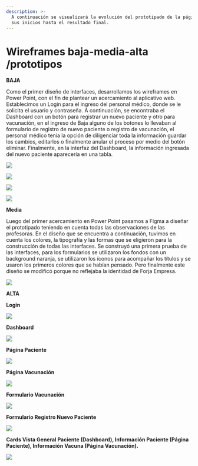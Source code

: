 ```yaml
---
description: >-
  A continuación se visualizará la evolución del prototipado de la página desde
  sus inicios hasta el resultado final.
---
```


# Wireframes baja-media-alta /prototipos

**BAJA**  
Como el primer diseño de interfaces, desarrollamos los wireframes en Power Point, con el fin de plantear un acercamiento al aplicativo web. Establecimos un Login para el ingreso del personal médico, donde se le solicita el usuario y contraseña. A continuación, se encontraba el Dashboard con un botón para registrar un nuevo paciente y otro para vacunación, en el ingreso de Baja alguno de los botones lo llevaban al formulario de registro de nuevo paciente o registro de vacunación, el personal médico tenía la opción de diligenciar toda la información guardar los cambios, editarlos o finalmente anular el proceso por medio del botón eliminar. Finalmente, en la interfaz del Dashboard, la información ingresada del nuevo paciente aparecería en una tabla.



![](../.gitbook/assets/image%20%2815%29.png)

![](../.gitbook/assets/image%20%2812%29.png)

![](../.gitbook/assets/image%20%2825%29.png)

![](../.gitbook/assets/image%20%281%29.png)

  
**Media**

Luego del primer acercamiento en Power Point pasamos a Figma a diseñar el prototipado teniendo en cuenta todas las observaciones de las profesoras. En el diseño que se encuentra a continuación, tuvimos en cuenta los colores, la tipografía y las formas que se eligieron para la construcción de todas las interfaces. Se construyó una primera prueba de las interfaces, para los formularios se utilizaron los fondos con un background naranja, se utilizaron los íconos para acompañar los títulos y se usaron los primeros colores que se habían pensado. Pero finalmente este diseño se modificó porque no reflejaba la identidad de Forja Empresa.



![](../.gitbook/assets/image%20%2826%29.png)

**ALTA**

**Login**

![](../.gitbook/assets/image%20%2816%29.png)



**Dashboard**

![](../.gitbook/assets/image%20%2819%29.png)

**Página Paciente**

![](../.gitbook/assets/image%20%2817%29.png)

**Página Vacunación**

![](../.gitbook/assets/image%20%289%29.png)

**Formulario Vacunación**

![](../.gitbook/assets/image%20%2818%29.png)

**Formulario Registro Nuevo Paciente**

![](../.gitbook/assets/image%20%2811%29.png)

**Cards Vista General Paciente \(Dashboard\), Información Paciente \(Página Paciente\), Información Vacuna \(Página Vacunación\).**

![](../.gitbook/assets/image%20%283%29.png)

